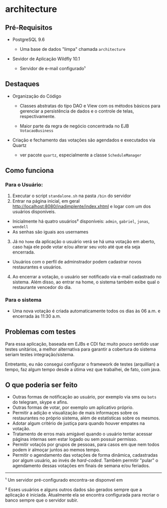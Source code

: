 # architecture

## Pré-Requisitos

- PostgreSQL 9.6
  - Uma base de dados "limpa" chamada `architecture`

- Sevidor de Aplicação Wildfly 10.1
  - Servidor de e-mail configurado¹

## Destaques

- Organização do Código
  - Classes abstratas do tipo DAO e View com os métodos básicos para gerenciar 
  a persistência de dados e o controle de telas, respectivamente.
  
  - Maior parte da regra de negócio concentrada no EJB `VotacaoBusiness`
  
- Criação e fechamento das votações são agendados e executados via Quartz
  - ver pacote `quartz`, especialmente a classe `ScheduleManager`

## Como funciona

### Para o Usuário:
1. Executar o script `standalone.sh` na pasta `/bin` do servidor
2. Entrar na página inicial, em geral <http://localhost:8080/inadimplente/index.xhtml> 
e logar com um dos usuários disponíveis.
- Inicialmente há quatro usuários² disponíveis: `admin`, `gabriel`, `jonas`, `wendell`
- As senhas são iguais aos usernames
3. Já no `home` da aplicação o usuário verá se há uma votação em aberto, 
caso haja ele pode votar e/ou alterar seu voto até que ela seja encerrada.
- Usuários com o perfil de adminstrador podem cadastrar novos restaurantes e usuários.
4. Ao encerrar a votação, o usuário ser notificado via e-mail cadastrado no sistema. 
Além disso, ao entrar na home, o sistema também exibe qual o restaurante vencedor do dia.

### Para o sistema
- Uma nova votação é criada automaticamente todos os dias às 06 a.m. e encerrada às 11:30 a.m.

## Problemas com testes

Para essa aplicação, baseada em EJBs e CDI faz muito pouco sentido usar testes unitários, a 
melhor alternativa para garantir a cobertura do sistema seriam testes integração/sistema.

Entretanto, eu não consegui configurar o framework de testes (arquillian) a tempo, faz algum tempo desde a
útima vez que trabalhei, de fato, com java.

## O que poderia ser feito

- Outras formas de notificação ao usuário, por exemplo via sms ou `bots` do telegram, skype e afins.
- Outras formas de votar, por exemplo um aplicativo próprio.
- Permitir a adição e visualização de mais informaçes sobre os restaurantes no próprio sistema, 
além de estatísticas sobre os mesmos.
- Adotar algum critério de justiça para quando houver empates na votação.
- Tratamento de erros mais amigável quando o usuário tentar acessar páginas internas 
sem estar logado ou sem possuir permisso.
- Permitir votaçõs por grupos de pessoas, para casos em que nem todos podem ir almoçar juntos ao memos tempo.
- Permitir o agendamento das votações de forma dinâmica, cadastradas por algum usuário, ao invés de *hard-coded*. 
Também permitir "pular" o agendamento dessas votações em finais de semana e/ou feriados.


------

¹ Um servidor pré-configurado encontra-se disponvel em 

² Esses usuários e alguns outros dados são gerados sempre que a aplicação é iniciada. Atualmente ela se encontra configurada para recriar o banco sempre que o servidor subir.

